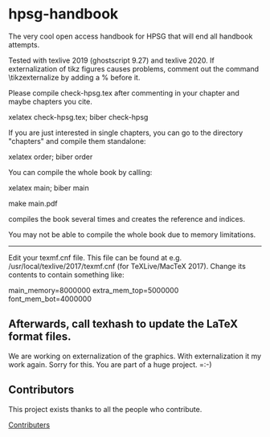# hpsg-handbook
The very cool open access handbook for HPSG that will end all handbook attempts.

Tested with texlive 2019 (ghostscript 9.27) and texlive 2020. If externalization of tikz figures causes problems, comment out the command \tikzexternalize by adding a % before it.

Please compile check-hpsg.tex after commenting in your chapter and maybe chapters you cite.

xelatex check-hpsg.tex; biber check-hpsg

If you are just interested in single chapters, you can go to the directory "chapters" and compile them standalone:

xelatex order; biber order


You can compile the whole book by calling:

xelatex main; biber main

make main.pdf

compiles the book several times and creates the reference and indices.

You may not be able to compile the whole book due to memory limitations.

-------------------------------
Edit your texmf.cnf file. This file can be found at e.g. /usr/local/texlive/2017/texmf.cnf (for TeXLive/MacTeX 2017). Change its contents to contain something like:

main_memory=8000000
extra_mem_top=5000000
font_mem_bot=4000000

Afterwards, call texhash to update the LaTeX format files.
------------------------------- 

We are working on externalization of the graphics. With externalization it my work again. Sorry for this. You are part of a huge project. =:-)



## Contributors

This project exists thanks to all the people who contribute. 

<a href="https://github.com/badges/langsci/hpsg-handbook/graph/contributors">Contributers</a>

<!-- img src="https://opencollective.com/shields/contributors.svg?width=890" />